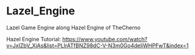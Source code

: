 # Lazel_Engine

Lazel Game Engine along Hazel Engine of TheCherno 

Hazel Engine Tutorial: https://www.youtube.com/watch?v=JxIZbV_XjAs&list=PLlrATfBNZ98dC-V-N3m0Go4deliWHPFwT&index=1
